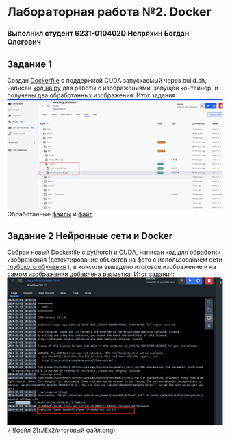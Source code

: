 # Лабораторная работа №2. Docker

### Выполнил студент 6231-010402D Непряхин Богдан Олегович

## Задание 1
Создан [Dockerfile](https://github.com/bnepryakhin63/AIT/blob/master/Lab2/Dockerfile) с поддержкой CUDA запускаемый через build.sh, написан [код на py](./Lab2/image_filters.py) для работы с изображениями, запущен контейнер, и получены два обработанных изображения.
Итог задания: ![Задание 1](./res1.png) 
Обработанные [файлы](./Lab2/out/contrast_result.jpg) и [файл](./Lab2/out/threshold_result.jpg)

## Задание 2 Нейронные сети и Docker
Собран новый [Dockerfile](./Lab2/Ex2/Dockerfile) с pythorch и CUDA, написан код для обработки изображения (детектирование объектов на фото с использованием сети [глубокого обучения](./Lab2/Ex2/image_processing_script.py) ), в консоли выведено итоговое изображение и на самом изображении добавлена разметка. 
Итог задания: ![файл 1](./Ex2/itog.png) и  ![файл 2](./Ex2/итоговый файл.png) 
